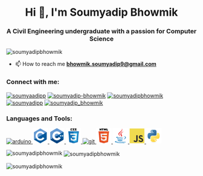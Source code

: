 <h1 align="center">Hi 👋, I'm Soumyadip Bhowmik</h1>
<h3 align="center">A Civil Engineering undergraduate with a passion for Computer Science</h3>

<p align="left"> <img src="https://komarev.com/ghpvc/?username=soumyadipbhowmik&label=Profile%20views&color=0e75b6&style=flat" alt="soumyadipbhowmik" /> </p>

- 📫 How to reach me **bhowmik.soumyadip9@gmail.com**

<h3 align="left">Connect with me:</h3>
<p align="left">
<a href="https://twitter.com/soumyaadipp" target="blank"><img align="center" src="https://raw.githubusercontent.com/rahuldkjain/github-profile-readme-generator/master/src/images/icons/Social/twitter.svg" alt="soumyaadipp" height="30" width="40" /></a>
<a href="https://linkedin.com/in/soumyadip-bhowmik" target="blank"><img align="center" src="https://raw.githubusercontent.com/rahuldkjain/github-profile-readme-generator/master/src/images/icons/Social/linked-in-alt.svg" alt="soumyadip-bhowmik" height="30" width="40" /></a>
<a href="https://www.hackerrank.com/soumyadipbhowmik" target="blank"><img align="center" src="https://raw.githubusercontent.com/rahuldkjain/github-profile-readme-generator/master/src/images/icons/Social/hackerrank.svg" alt="soumyadipbhowmik" height="30" width="40" /></a>
<a href="https://www.leetcode.com/soumyadipp" target="blank"><img align="center" src="https://raw.githubusercontent.com/rahuldkjain/github-profile-readme-generator/master/src/images/icons/Social/leet-code.svg" alt="soumyadipp" height="30" width="40" /></a>
<a href="https://auth.geeksforgeeks.org/user/soumyadip_bhowmik" target="blank"><img align="center" src="https://raw.githubusercontent.com/rahuldkjain/github-profile-readme-generator/master/src/images/icons/Social/geeks-for-geeks.svg" alt="soumyadip_bhowmik" height="30" width="40" /></a>
</p>

<h3 align="left">Languages and Tools:</h3>
<p align="left"> <a href="https://www.arduino.cc/" target="_blank" rel="noreferrer"> <img src="https://cdn.worldvectorlogo.com/logos/arduino-1.svg" alt="arduino" width="40" height="40"/> </a> <a href="https://www.cprogramming.com/" target="_blank" rel="noreferrer"> <img src="https://raw.githubusercontent.com/devicons/devicon/master/icons/c/c-original.svg" alt="c" width="40" height="40"/> </a> <a href="https://www.w3schools.com/cpp/" target="_blank" rel="noreferrer"> <img src="https://raw.githubusercontent.com/devicons/devicon/master/icons/cplusplus/cplusplus-original.svg" alt="cplusplus" width="40" height="40"/> </a> <a href="https://www.w3schools.com/css/" target="_blank" rel="noreferrer"> <img src="https://raw.githubusercontent.com/devicons/devicon/master/icons/css3/css3-original-wordmark.svg" alt="css3" width="40" height="40"/> </a> <a href="https://git-scm.com/" target="_blank" rel="noreferrer"> <img src="https://www.vectorlogo.zone/logos/git-scm/git-scm-icon.svg" alt="git" width="40" height="40"/> </a> <a href="https://www.w3.org/html/" target="_blank" rel="noreferrer"> <img src="https://raw.githubusercontent.com/devicons/devicon/master/icons/html5/html5-original-wordmark.svg" alt="html5" width="40" height="40"/> </a> <a href="https://www.java.com" target="_blank" rel="noreferrer"> <img src="https://raw.githubusercontent.com/devicons/devicon/master/icons/java/java-original.svg" alt="java" width="40" height="40"/> </a> <a href="https://developer.mozilla.org/en-US/docs/Web/JavaScript" target="_blank" rel="noreferrer"> <img src="https://raw.githubusercontent.com/devicons/devicon/master/icons/javascript/javascript-original.svg" alt="javascript" width="40" height="40"/> </a> <a href="https://www.python.org" target="_blank" rel="noreferrer"> <img src="https://raw.githubusercontent.com/devicons/devicon/master/icons/python/python-original.svg" alt="python" width="40" height="40"/> </a> </p>

<p><img align="left" src="https://github-readme-stats.vercel.app/api/top-langs?username=soumyadipbhowmik&show_icons=true&locale=en&layout=compact" alt="soumyadipbhowmik" /></p>

<p>&nbsp;<img align="center" src="https://github-readme-stats.vercel.app/api?username=soumyadipbhowmik&show_icons=true&locale=en" alt="soumyadipbhowmik" /></p>

<p><img align="center" src="https://github-readme-streak-stats.herokuapp.com/?user=soumyadipbhowmik&" alt="soumyadipbhowmik" /></p>
